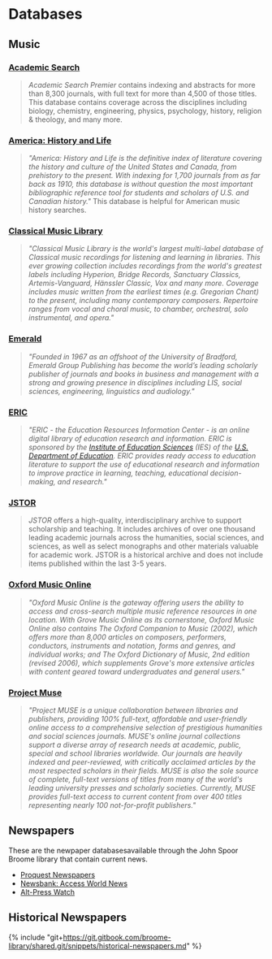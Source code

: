 # Databases

## Music

### [Academic Search](http://summit.csuci.edu:2048/login?url=http://search.ebscohost.com/login.aspx?authtype=ip,uid&profile=ehost&defaultdb=aph)

> _Academic Search Premier_ contains indexing and abstracts for more than 8,300 journals, with full text for more than 4,500 of those titles. This database contains coverage across the disciplines including biology, chemistry, engineering, physics, psychology, history, religion & theology, and many more.

### [America: History and Life](http://summit.csuci.edu:2048/login?url=http://search.ebscohost.com/login.aspx?authtype=ip,uid&profile=ehost&defaultdb=31h)

> _"America: History and Life is the definitive index of literature covering the history and culture of the United States and Canada, from prehistory to the present. With indexing for 1,700 journals from as far back as 1910, this database is without question the most important bibliographic reference tool for students and scholars of U.S. and Canadian history."_ This database is helpful for American music history searches.

### [Classical Music Library](http://summit.csuci.edu:2048/login?url=http://clmu.alexanderstreet.com)

> _"Classical Music Library is the world's largest multi-label database of Classical music recordings for listening and learning in libraries. This ever growing collection includes recordings from the world's greatest labels including Hyperion, Bridge Records, Sanctuary Classics, Artemis-Vanguard, Hänssler Classic, Vox and many more. Coverage includes music written from the earliest times \(e.g. Gregorian Chant\) to the present, including many contemporary composers. Repertoire ranges from vocal and choral music, to chamber, orchestral, solo instrumental, and opera."_

### [Emerald](https://www-emeraldinsight-com.summit.csuci.edu/)

> _"Founded in 1967 as an offshoot of the University of Bradford, Emerald Group Publishing has become the world’s leading scholarly publisher of journals and books in business and management with a strong and growing presence in disciplines including LIS, social sciences, engineering, linguistics and audiology."_

### [ERIC](http://summit.csuci.edu:2048/login?url=http://search.ebscohost.com/login.aspx?authtype=ip,uid&profile=ehost&defaultdb=eric)

> _"ERIC - the Education Resources Information Center - is an online digital library of education research and information. ERIC is sponsored by the _[_Institute of Education Sciences_](http://ies.ed.gov/)_ \(IES\) of the _[_U.S. Department of Education_](http://www.ed.gov/)_. ERIC provides ready access to education literature to support the use of educational research and information to improve practice in learning, teaching, educational decision-making, and research."_

### [JSTOR](http://summit.csuci.edu:2048/login?url=http://www.jstor.org/search)

> _JSTOR_ offers a high-quality, interdisciplinary archive to support scholarship and teaching. It includes archives of over one thousand leading academic journals across the humanities, social sciences, and sciences, as well as select monographs and other materials valuable for academic work. JSTOR is a historical archive and does not include items published within the last 3-5 years.

### [Oxford Music Online](http://summit.csuci.edu:2048/login?url=http://www.oxfordmusiconline.com)

> _"Oxford Music Online is the gateway offering users the ability to access and cross-search multiple music reference resources in one location. With Grove Music Online as its cornerstone, Oxford Music Online also contains The Oxford Companion to Music \(2002\), which offers more than 8,000 articles on composers, performers, conductors, instruments and notation, forms and genres, and individual works; and The Oxford Dictionary of Music, 2nd edition \(revised 2006\), which supplements Grove's more extensive articles with content geared toward undergraduates and general users."_

### [Project Muse](http://summit.csuci.edu:2048/login?url=http://muse.jhu.edu/)

> _"Project MUSE is a unique collaboration between libraries and publishers, providing 100% full-text, affordable and user-friendly online access to a comprehensive selection of prestigious humanities and social sciences journals. MUSE's online journal collections support a diverse array of research needs at academic, public, special and school libraries worldwide. Our journals are heavily indexed and peer-reviewed, with critically acclaimed articles by the most respected scholars in their fields. MUSE is also the sole source of complete, full-text versions of titles from many of the world's leading university presses and scholarly societies. Currently, MUSE provides full-text access to current content from over 400 titles representing nearly 100 not-for-profit publishers."_

## Newspapers

These are the newpaper databasesavailable through the John Spoor Broome library that contain current news.

* [Proquest Newspapers](https://search-proquest-com.summit.csuci.edu/usnews)
* [Newsbank: Access World News](http://summit.csuci.edu:2048/login?url=http://infoweb.newsbank.com)
* [Alt-Press Watch](http://summit.csuci.edu:2048/login?url=http://proquest.umi.com/pqdweb?RQT=306&TS=1058457987&DBId=14396#sform)

## Historical Newspapers

{% include "git+https://git.gitbook.com/broome-library/shared.git/snippets/historical-newspapers.md"  %}
